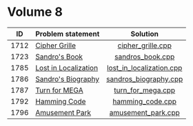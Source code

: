 # Volume 8

|  ID  |                             Problem statement                             |                        Solution                        |
|:----:|:--------------------------------------------------------------------------|:------------------------------------------------------:|
| 1712 | [Cipher Grille](http://acm.timus.ru/problem.aspx?space=1&num=1712)        | [cipher_grille.cpp](./cipher_grille.cpp)               |
| 1723 | [Sandro's Book](http://acm.timus.ru/problem.aspx?space=1&num=1723)        | [sandros_book.cpp](./sandros_book.cpp)                 |
| 1785 | [Lost in Localization](http://acm.timus.ru/problem.aspx?space=1&num=1785) | [lost_in_localization.cpp](./lost_in_localization.cpp) |
| 1786 | [Sandro's Biography](http://acm.timus.ru/problem.aspx?space=1&num=1786)   | [sandros_biography.cpp](./sandros_biography.cpp)       |
| 1787 | [Turn for MEGA](http://acm.timus.ru/problem.aspx?space=1&num=1787)        | [turn_for_mega.cpp](./turn_for_mega.cpp)               |
| 1792 | [Hamming Code](http://acm.timus.ru/problem.aspx?space=1&num=1792)         | [hamming_code.cpp](./hamming_code.cpp)                 |
| 1796 | [Amusement Park](http://acm.timus.ru/problem.aspx?space=1&num=1796)       | [amusement_park.cpp](./amusement_park.cpp)             |
